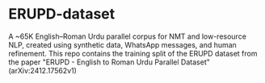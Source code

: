 # ERUPD-dataset
A ~65K English–Roman Urdu parallel corpus for NMT and low-resource NLP, created using synthetic data, WhatsApp messages, and human refinement. This repo contains the training split of the ERUPD dataset from the paper "ERUPD - English to Roman Urdu Parallel Dataset" (arXiv:2412.17562v1)
